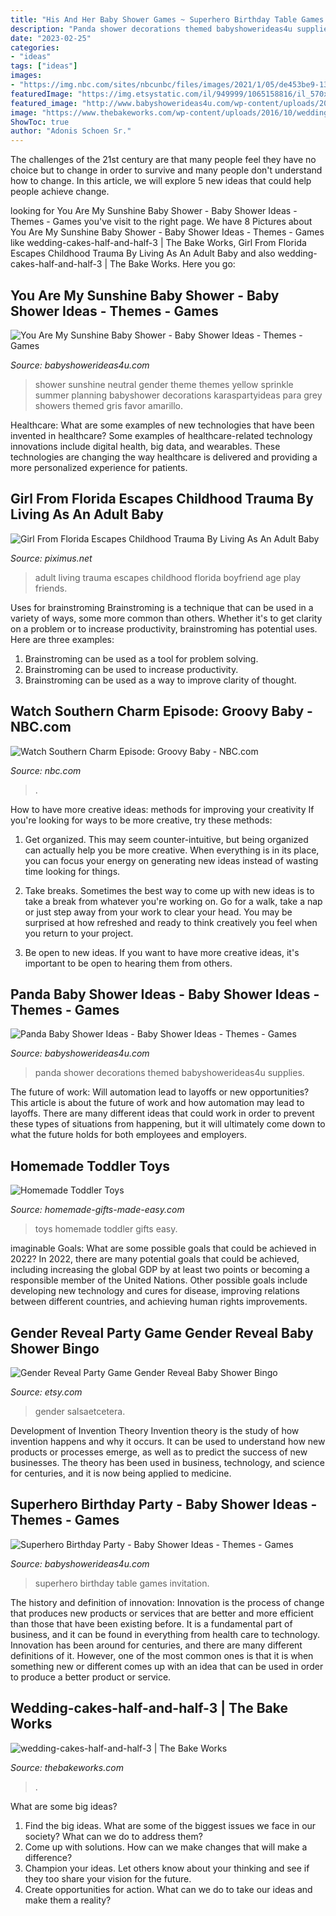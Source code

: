 ```yaml
---
title: "His And Her Baby Shower Games ~ Superhero Birthday Table Games Invitation"
description: "Panda shower decorations themed babyshowerideas4u supplies"
date: "2023-02-25"
categories:
- "ideas"
tags: ["ideas"]
images:
- "https://img.nbc.com/sites/nbcunbc/files/images/2021/1/05/de453be9-13e8-387c-8864-b2f5b228b7b8.jpg"
featuredImage: "https://img.etsystatic.com/il/949999/1065158816/il_570xN.1065158816_cay2.jpg"
featured_image: "http://www.babyshowerideas4u.com/wp-content/uploads/2014/02/482272_424119397680211_1122555363_n_600x900.jpg"
image: "https://www.thebakeworks.com/wp-content/uploads/2016/10/wedding-cakes-half-and-half-3-739x1024.jpg"
ShowToc: true
author: "Adonis Schoen Sr."
---
```



The challenges of the 21st century are that many people feel they have no choice but to change in order to survive and many people don't understand how to change. In this article, we will explore 5 new ideas that could help people achieve change.

	

		
looking for You Are My Sunshine Baby Shower - Baby Shower Ideas - Themes - Games you've visit to the right page. We have 8 Pictures about You Are My Sunshine Baby Shower - Baby Shower Ideas - Themes - Games like wedding-cakes-half-and-half-3 | The Bake Works, Girl From Florida Escapes Childhood Trauma By Living As An Adult Baby and also wedding-cakes-half-and-half-3 | The Bake Works. Here you go:
		
    
## You Are My Sunshine Baby Shower - Baby Shower Ideas - Themes - Games

<img loading=lazy src="http://www.babyshowerideas4u.com/wp-content/uploads/2014/02/482272_424119397680211_1122555363_n_600x900.jpg" onerror="this.onerror=null;this.src='https://tse2.mm.bing.net/th?id=OIP.77Uj5V_bdSaTp5Z6nhIODAHaLH&amp;pid=15.1';" alt="You Are My Sunshine Baby Shower - Baby Shower Ideas - Themes - Games">

_Source: babyshowerideas4u.com_

>shower sunshine neutral gender theme themes yellow sprinkle summer planning babyshower decorations karaspartyideas para grey showers themed gris favor amarillo. 

	

Healthcare: What are some examples of new technologies that have been invented in healthcare?
Some examples of healthcare-related technology innovations include digital health, big data, and wearables. These technologies are changing the way healthcare is delivered and providing a more personalized experience for patients.

    
## Girl From Florida Escapes Childhood Trauma By Living As An Adult Baby

<img loading=lazy src="http://piximus.net/media2/43030/girl-from-florida-escapes-childhood-trauma-by-living-as-an-adult-baby-10.jpg" onerror="this.onerror=null;this.src='https://tse1.mm.bing.net/th?id=OIP.Fj6bfvmm4LZU8guMl_KOZwHaKz&amp;pid=15.1';" alt="Girl From Florida Escapes Childhood Trauma By Living As An Adult Baby">

_Source: piximus.net_

>adult living trauma escapes childhood florida boyfriend age play friends. 

	

Uses for brainstroming
Brainstroming is a technique that can be used in a variety of ways, some more common than others. Whether it's to get clarity on a problem or to increase productivity, brainstroming has potential uses. Here are three examples: 

1) Brainstroming can be used as a tool for problem solving.
2) Brainstroming can be used to increase productivity.
3) Brainstroming can be used as a way to improve clarity of thought.

    
## Watch Southern Charm Episode: Groovy Baby - NBC.com

<img loading=lazy src="https://img.nbc.com/sites/nbcunbc/files/images/2021/1/05/de453be9-13e8-387c-8864-b2f5b228b7b8.jpg" onerror="this.onerror=null;this.src='https://tse2.mm.bing.net/th?id=OIP.9VhPeYCWD8d5nRCHq5aBoAHaEK&amp;pid=15.1';" alt="Watch Southern Charm Episode: Groovy Baby - NBC.com">

_Source: nbc.com_

>. 

	

How to have more creative ideas: methods for improving your creativity
If you're looking for ways to be more creative, try these methods:
1. Get organized. This may seem counter-intuitive, but being organized can actually help you be more creative. When everything is in its place, you can focus your energy on generating new ideas instead of wasting time looking for things.

2. Take breaks. Sometimes the best way to come up with new ideas is to take a break from whatever you're working on. Go for a walk, take a nap or just step away from your work to clear your head. You may be surprised at how refreshed and ready to think creatively you feel when you return to your project.

3. Be open to new ideas. If you want to have more creative ideas, it's important to be open to hearing them from others.

    
## Panda Baby Shower Ideas - Baby Shower Ideas - Themes - Games

<img loading=lazy src="https://babyshowerideas4u.com/wp-content/uploads/2019/02/panda-baby-shower-supplies-and-decors-600x843-1.jpg" onerror="this.onerror=null;this.src='https://tse3.mm.bing.net/th?id=OIP.FBps9ywrrQ-LBf92nshPQwHaKZ&amp;pid=15.1';" alt="Panda Baby Shower Ideas - Baby Shower Ideas - Themes - Games">

_Source: babyshowerideas4u.com_

>panda shower decorations themed babyshowerideas4u supplies. 

	

The future of work: Will automation lead to layoffs or new opportunities?
This article is about the future of work and how automation may lead to layoffs. There are many different ideas that could work in order to prevent these types of situations from happening, but it will ultimately come down to what the future holds for both employees and employers.

    
## Homemade Toddler Toys

<img loading=lazy src="https://www.homemade-gifts-made-easy.com/image-files/homemade-toddler-toys-montage-800x1299.jpg" onerror="this.onerror=null;this.src='https://tse2.mm.bing.net/th?id=OIP.scl-Afj7IbPx8fB6StctZwHaMB&amp;pid=15.1';" alt="Homemade Toddler Toys">

_Source: homemade-gifts-made-easy.com_

>toys homemade toddler gifts easy. 

	

imaginable Goals: What are some possible goals that could be achieved in 2022?
In 2022, there are many potential goals that could be achieved, including increasing the global GDP by at least two points or becoming a responsible member of the United Nations. Other possible goals include developing new technology and cures for disease, improving relations between different countries, and achieving human rights improvements.

    
## Gender Reveal Party Game Gender Reveal Baby Shower Bingo

<img loading=lazy src="https://img.etsystatic.com/il/949999/1065158816/il_570xN.1065158816_cay2.jpg" onerror="this.onerror=null;this.src='https://tse3.mm.bing.net/th?id=OIP.TmwccvQgt7fI1GdJ0iQwEgHaJR&amp;pid=15.1';" alt="Gender Reveal Party Game Gender Reveal Baby Shower Bingo">

_Source: etsy.com_

>gender salsaetcetera. 

	

Development of Invention Theory
Invention theory is the study of how invention happens and why it occurs. It can be used to understand how new products or processes emerge, as well as to predict the success of new businesses. The theory has been used in business, technology, and science for centuries, and it is now being applied to medicine.

    
## Superhero Birthday Party - Baby Shower Ideas - Themes - Games

<img loading=lazy src="http://www.babyshowerideas4u.com/wp-content/uploads/2014/05/superhero-birthday-party-ideas-table-setting-little-capes-and-masks-682x1024.jpg" onerror="this.onerror=null;this.src='https://tse3.mm.bing.net/th?id=OIP.WqOaw8PXkrcZSVBjPyrcsgHaLH&amp;pid=15.1';" alt="Superhero Birthday Party - Baby Shower Ideas - Themes - Games">

_Source: babyshowerideas4u.com_

>superhero birthday table games invitation. 

	

The history and definition of innovation:
Innovation is the process of change that produces new products or services that are better and more efficient than those that have been existing before. It is a fundamental part of business, and it can be found in everything from health care to technology. Innovation has been around for centuries, and there are many different definitions of it. However, one of the most common ones is that it is when something new or different comes up with an idea that can be used in order to produce a better product or service.

    
## Wedding-cakes-half-and-half-3 | The Bake Works

<img loading=lazy src="https://www.thebakeworks.com/wp-content/uploads/2016/10/wedding-cakes-half-and-half-3-739x1024.jpg" onerror="this.onerror=null;this.src='https://tse2.mm.bing.net/th?id=OIP.7DF_zvcBb8iOD9Xp6eWquAHaKQ&amp;pid=15.1';" alt="wedding-cakes-half-and-half-3 | The Bake Works">

_Source: thebakeworks.com_

>. 

	

What are some big ideas?
1. Find the big ideas. What are some of the biggest issues we face in our society? What can we do to address them?
2. Come up with solutions. How can we make changes that will make a difference?
3. Champion your ideas. Let others know about your thinking and see if they too share your vision for the future.
4. Create opportunities for action. What can we do to take our ideas and make them a reality?

